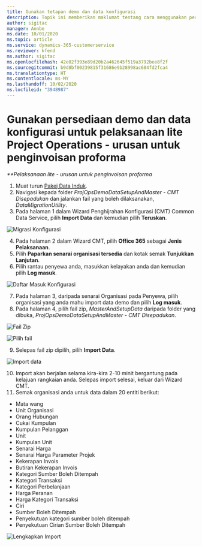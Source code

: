```yaml
---
title: Gunakan tetapan demo dan data konfigurasi
description: Topik ini memberikan maklumat tentang cara menggunakan persediaan demo dan data konfigurasi untuk Project Operations.
author: sigitac
manager: Annbe
ms.date: 10/01/2020
ms.topic: article
ms.service: dynamics-365-customerservice
ms.reviewer: kfend
ms.author: sigitac
ms.openlocfilehash: 42e02f393e89d20b2a462645f519a3792bee8f2f
ms.sourcegitcommit: b9d8bf00239815f31686e9b28998ac684fd2fca4
ms.translationtype: HT
ms.contentlocale: ms-MY
ms.lasthandoff: 10/02/2020
ms.locfileid: "3948987"
---
```

# <a name="apply-demo-setup-and-configuration-data-for-project-operations-lite-deployment---deal-to-proforma-invoicing"></a>Gunakan persediaan demo dan data konfigurasi untuk pelaksanaan lite Project Operations - urusan untuk penginvoisan proforma

_**Pelaksanaan lite - urusan untuk penginvoisan proforma_

1. Muat turun [Pakej Data Induk](https://download.microsoft.com/download/3/4/1/341bf279-a64f-4baa-af31-ce624859b518/ProjOpsSampleSetupData%20-%20CE%20only%20CMT.zip). 
2. Navigasi kepada folder *ProjOpsDemoDataSetupAndMaster - CMT Disepadukan* dan jalankan fail yang boleh dilaksanakan, *DataMigrationUtility*.
3. Pada halaman 1 dalam Wizard Penghijrahan Konfigurasi (CMT) Common Data Service, pilih **Import Data** dan kemudian pilih **Teruskan**.

![Migrasi Konfigurasi](./media/1ConfigurationMigration.png)

4. Pada halaman 2 dalam Wizard CMT, pilih **Office 365** sebagai **Jenis Pelaksanaan**.
5. Pilih **Paparkan senarai organisasi tersedia** dan kotak semak **Tunjukkan Lanjutan**.
6. Pilih rantau penyewa anda, masukkan kelayakan anda dan kemudian pilih **Log masuk**.

![Daftar Masuk Konfigurasi](./media/2ConfigurationSignin.png)

7. Pada halaman 3, daripada senarai Organisasi pada Penyewa, pilih organisasi yang anda mahu import data demo dan pilih **Log masuk**.
8. Pada halaman 4, pilih fail zip, *MasterAndSetupData* daripada folder yang dibuka, *ProjOpsDemoDataSetupAndMaster - CMT Disepadukan*.

![Fail Zip](./media/3ZipFile.png)

![Pilih fail](./media/4SelectAFile.png)

9. Selepas fail zip dipilih, pilih **Import Data**.

![Import data](./media/5ImportData.png)

10. Import akan berjalan selama kira-kira 2-10 minit bergantung pada kelajuan rangkaian anda. Selepas import selesai, keluar dari Wizard CMT. 
11. Semak organisasi anda untuk data dalam 20 entiti berikut:

- Mata wang
- Unit Organisasi
- Orang Hubungan
- Cukai Kumpulan
- Kumpulan Pelanggan
- Unit
- Kumpulan Unit
- Senarai Harga
- Senarai Harga Parameter Projek
- Kekerapan Invois
- Butiran Kekerapan Invois
- Kategori Sumber Boleh Ditempah
- Kategori Transaksi
- Kategori Perbelanjaan
- Harga Peranan
- Harga Kategori Transaksi
- Ciri
- Sumber Boleh Ditempah
- Penyekutuan kategori sumber boleh ditempah
- Penyekutuan Cirian Sumber Boleh Ditempah

![Lengkapkan Import](./media/6CompleteImport.png)
